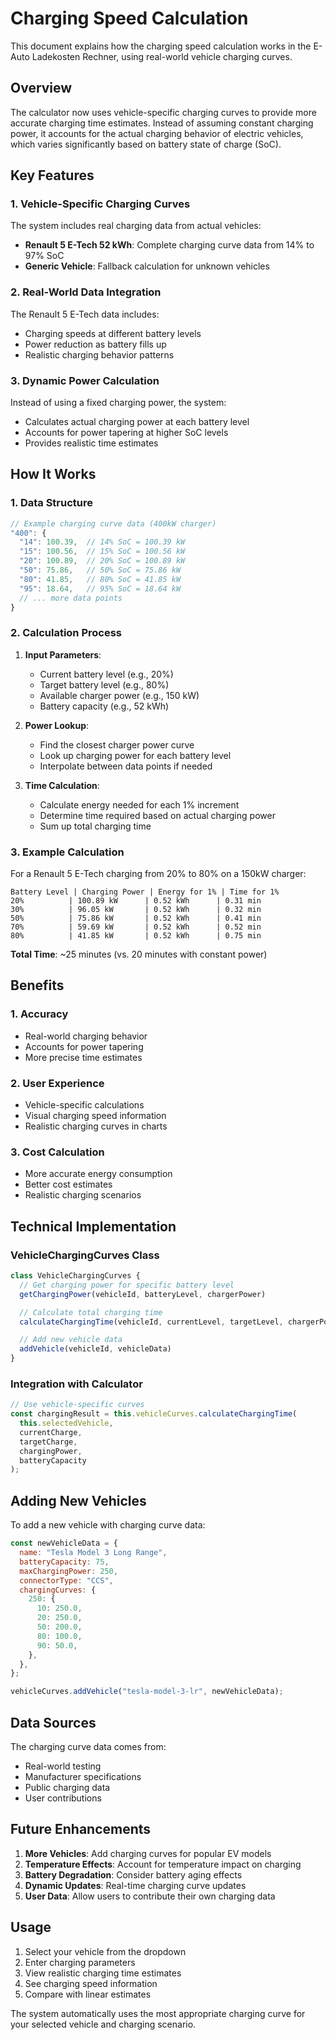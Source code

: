 # Charging Speed Calculation

This document explains how the charging speed calculation works in the E-Auto Ladekosten Rechner, using real-world vehicle charging curves.

## Overview

The calculator now uses vehicle-specific charging curves to provide more accurate charging time estimates. Instead of assuming constant charging power, it accounts for the actual charging behavior of electric vehicles, which varies significantly based on battery state of charge (SoC).

## Key Features

### 1. Vehicle-Specific Charging Curves

The system includes real charging data from actual vehicles:

- **Renault 5 E-Tech 52 kWh**: Complete charging curve data from 14% to 97% SoC
- **Generic Vehicle**: Fallback calculation for unknown vehicles

### 2. Real-World Data Integration

The Renault 5 E-Tech data includes:

- Charging speeds at different battery levels
- Power reduction as battery fills up
- Realistic charging behavior patterns

### 3. Dynamic Power Calculation

Instead of using a fixed charging power, the system:

- Calculates actual charging power at each battery level
- Accounts for power tapering at higher SoC levels
- Provides realistic time estimates

## How It Works

### 1. Data Structure

```javascript
// Example charging curve data (400kW charger)
"400": {
  "14": 100.39,  // 14% SoC = 100.39 kW
  "15": 100.56,  // 15% SoC = 100.56 kW
  "20": 100.89,  // 20% SoC = 100.89 kW
  "50": 75.86,   // 50% SoC = 75.86 kW
  "80": 41.85,   // 80% SoC = 41.85 kW
  "95": 18.64,   // 95% SoC = 18.64 kW
  // ... more data points
}
```

### 2. Calculation Process

1. **Input Parameters**:

   - Current battery level (e.g., 20%)
   - Target battery level (e.g., 80%)
   - Available charger power (e.g., 150 kW)
   - Battery capacity (e.g., 52 kWh)

2. **Power Lookup**:

   - Find the closest charger power curve
   - Look up charging power for each battery level
   - Interpolate between data points if needed

3. **Time Calculation**:
   - Calculate energy needed for each 1% increment
   - Determine time required based on actual charging power
   - Sum up total charging time

### 3. Example Calculation

For a Renault 5 E-Tech charging from 20% to 80% on a 150kW charger:

```
Battery Level | Charging Power | Energy for 1% | Time for 1%
20%          | 100.89 kW      | 0.52 kWh      | 0.31 min
30%          | 96.05 kW       | 0.52 kWh      | 0.32 min
50%          | 75.86 kW       | 0.52 kWh      | 0.41 min
70%          | 59.69 kW       | 0.52 kWh      | 0.52 min
80%          | 41.85 kW       | 0.52 kWh      | 0.75 min
```

**Total Time**: ~25 minutes (vs. 20 minutes with constant power)

## Benefits

### 1. Accuracy

- Real-world charging behavior
- Accounts for power tapering
- More precise time estimates

### 2. User Experience

- Vehicle-specific calculations
- Visual charging speed information
- Realistic charging curves in charts

### 3. Cost Calculation

- More accurate energy consumption
- Better cost estimates
- Realistic charging scenarios

## Technical Implementation

### VehicleChargingCurves Class

```javascript
class VehicleChargingCurves {
  // Get charging power for specific battery level
  getChargingPower(vehicleId, batteryLevel, chargerPower)

  // Calculate total charging time
  calculateChargingTime(vehicleId, currentLevel, targetLevel, chargerPower, batteryCapacity)

  // Add new vehicle data
  addVehicle(vehicleId, vehicleData)
}
```

### Integration with Calculator

```javascript
// Use vehicle-specific curves
const chargingResult = this.vehicleCurves.calculateChargingTime(
  this.selectedVehicle,
  currentCharge,
  targetCharge,
  chargingPower,
  batteryCapacity
);
```

## Adding New Vehicles

To add a new vehicle with charging curve data:

```javascript
const newVehicleData = {
  name: "Tesla Model 3 Long Range",
  batteryCapacity: 75,
  maxChargingPower: 250,
  connectorType: "CCS",
  chargingCurves: {
    250: {
      10: 250.0,
      20: 250.0,
      50: 200.0,
      80: 100.0,
      90: 50.0,
    },
  },
};

vehicleCurves.addVehicle("tesla-model-3-lr", newVehicleData);
```

## Data Sources

The charging curve data comes from:

- Real-world testing
- Manufacturer specifications
- Public charging data
- User contributions

## Future Enhancements

1. **More Vehicles**: Add charging curves for popular EV models
2. **Temperature Effects**: Account for temperature impact on charging
3. **Battery Degradation**: Consider battery aging effects
4. **Dynamic Updates**: Real-time charging curve updates
5. **User Data**: Allow users to contribute their own charging data

## Usage

1. Select your vehicle from the dropdown
2. Enter charging parameters
3. View realistic charging time estimates
4. See charging speed information
5. Compare with linear estimates

The system automatically uses the most appropriate charging curve for your selected vehicle and charging scenario.
